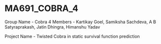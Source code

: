 # MA691_COBRA_4
Group Name - Cobra 4
Members - Kartikay Goel, Samiksha Sachdeva, A B Satyraprakash, Jatin Dhingra, Himanshu Yadav

Project Name - Twisted Cobra in static survival function prediction
